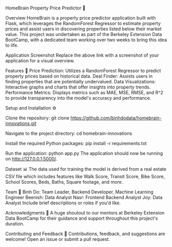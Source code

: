 HomeBrain Property Price Predictor 🏡

Overview
HomeBrain is a property price predictor application built with Flask, which leverages the RandomForest Regressor to estimate property prices and assist users in discovering properties listed below their market value. This project was undertaken as part of the Berkeley Extension Data BootCamp, with a dedicated team working over two weeks to bring this idea to life.

Application Screenshot
Replace the above link with a screenshot of your application for a visual overview.

Features 🌟
Price Prediction: Utilizes a RandomForest Regressor to predict property prices based on historical data.
Deal Finder: Assists users in finding properties that are potentially undervalued.
Data Visualizations: Interactive graphs and charts that offer insights into property trends.
Performance Metrics: Displays metrics such as MAE, MSE, RMSE, and R^2 to provide transparency into the model's accuracy and performance.

Setup and Installation ⚙️

Clone the repository:
git clone https://github.com/binhdodata/homebrain-innovations.git

Navigate to the project directory:
cd homebrain-innovations

Install the required Python packages:
pip install -r requirements.txt


Run the application:
python app.py
The application should now be running on http://127.0.0.1:5000/.

Dataset 📊
The data used for training the model is derived from a real estate CSV file which includes features like Walk Score, Transit Score, Bike Score, School Scores, Beds, Baths, Square footage, and more.

Team 👥
Binh Do: Team Leader, Backend Developer, Machine Learning Engineer
Beenish: Data Analyst
Nasr: Frontend Backend Analyst
Joy: Data Analyst 
Include brief descriptions or roles if you'd like.

Acknowledgments 🙏
A huge shoutout to our mentors at Berkeley Extension Data BootCamp for their guidance and support throughout this project's duration.

Contributing and Feedback 🤝
Contributions, feedback, and suggestions are welcome! Open an issue or submit a pull request.
